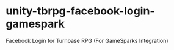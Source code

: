 # unity-tbrpg-facebook-login-gamespark
Facebook Login for Turnbase RPG (For GameSparks Integration)
